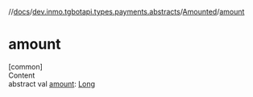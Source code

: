 //[docs](../../../index.md)/[dev.inmo.tgbotapi.types.payments.abstracts](../index.md)/[Amounted](index.md)/[amount](amount.md)



# amount  
[common]  
Content  
abstract val [amount](amount.md): [Long](https://kotlinlang.org/api/latest/jvm/stdlib/kotlin/-long/index.html)  




